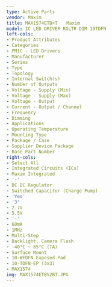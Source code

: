 ```yaml
---
type: Active Parts
vendor: Maxim
title: MAX1574ETB+T　　Maxim
model: IC LED DRIVER RGLTR DIM 10TDFN
left-cols:
- Product Attributes
- Categories
- PMIC - LED Drivers
- Manufacturer
- Series
- Type
- Topology
- Internal Switch(s)
- Number of Outputs
- Voltage - Supply (Min)
- Voltage - Supply (Max)
- Voltage - Output
- Current - Output / Channel
- Frequency
- Dimming
- Applications
- Operating Temperature
- Mounting Type
- Package / Case
- Supplier Device Package
- Base Part Number
right-cols:
- Select All
- Integrated Circuits (ICs)
- Maxim Integrated
- '-'
- DC DC Regulator
- Switched Capacitor (Charge Pump)
- 'Yes'
- '3'
- 2.7V
- 5.5V
- '-'
- 60mA
- 1MHz
- Multi-Step
- Backlight, Camera Flash
- -40°C ~ 85°C (TA)
- Surface Mount
- 10-WFDFN Exposed Pad
- 10-TDFN-EP (3x3)
- MAX1574
img: MAX1574ETB%2BT.JPG
---
```

